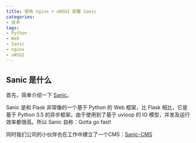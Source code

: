 ```yaml
---
title: 使用 nginx + uWSGI 部署 Sanic
categories:
- 技术
tags:
- Python
- Web
- Sanic
- nginx
- uWSGI
---
```


## Sanic 是什么

首先，简单介绍一下 [Sanic](https://github.com/channelcat/sanic)。

Sanic 是和 Flask 非常像的一个基于 Python 的 Web 框架，比 Flask 相比，它是基于 Python 3.5 的异步框架。由于使用到了基于 uvloop 的 IO 模型，并发及运行效率都很高。所以 Sanic 自称：Gotta go fast!

同时我们公司的小伙伴也在工作中建立了一个CMS：[Sanic-CMS](https://github.com/JoshYuJump/sanic-cms)


